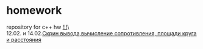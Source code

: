# homework
repository for c++ hw
[!!!](https://memchik.ru/images/memes/5ed7628eb1c7e374940b80fa.jpg)\  
12.02. и 14.02.[Скрин вывода,вычисление сопротивления, площади круга и расстояния](https://github.com/maksik1488/homework/blob/main/ConsoleApplication1.cpp)


